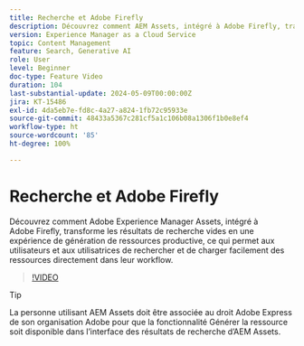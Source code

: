 ```yaml
---
title: Recherche et Adobe Firefly
description: Découvrez comment AEM Assets, intégré à Adobe Firefly, transforme les résultats de recherche vides en une expérience de génération de ressources productive.
version: Experience Manager as a Cloud Service
topic: Content Management
feature: Search, Generative AI
role: User
level: Beginner
doc-type: Feature Video
duration: 104
last-substantial-update: 2024-05-09T00:00:00Z
jira: KT-15486
exl-id: 4da5eb7e-fd8c-4a27-a824-1fb72c95933e
source-git-commit: 48433a5367c281cf5a1c106b08a1306f1b0e8ef4
workflow-type: ht
source-wordcount: '85'
ht-degree: 100%

---
```


# Recherche et Adobe Firefly

Découvrez comment Adobe Experience Manager Assets, intégré à Adobe Firefly, transforme les résultats de recherche vides en une expérience de génération de ressources productive, ce qui permet aux utilisateurs et aux utilisatrices de rechercher et de charger facilement des ressources directement dans leur workflow.

>[!VIDEO](https://video.tv.adobe.com/v/3429070/?learn=on)


>[!TIP]
>
> La personne utilisant AEM Assets doit être associée au droit Adobe Express de son organisation Adobe pour que la fonctionnalité Générer la ressource soit disponible dans l’interface des résultats de recherche d’AEM Assets.
